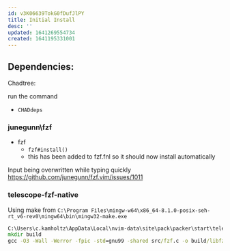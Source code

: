 ```yaml
---
id: v3K06639TokG0fDufJlPY
title: Initial Install
desc: ''
updated: 1641269554734
created: 1641195331001
---
```


## Dependencies:

Chadtree:

run the command
- `CHADdeps`

### junegunn\fzf

- fzf
  - `fzf#install()`
  - this has been added to fzf.fnl so it should now install automatically

Input being overwritten while typing quickly
  https://github.com/junegunn/fzf.vim/issues/1011

### telescope-fzf-native

Using make from `C:\Program Files\mingw-w64\x86_64-8.1.0-posix-seh-rt_v6-rev0\mingw64\bin\mingw32-make.exe`

```bat
C:\Users\c.kamholtz\AppData\Local\nvim-data\site\pack\packer\start\telescope-fzf-native.nvim [main ≡]> mingw32-make.exe
mkdir build
gcc -O3 -Wall -Werror -fpic -std=gnu99 -shared src/fzf.c -o build/libfzf.dll
```
